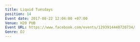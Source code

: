```yaml
---
title: Liquid Tuesdays
position: 14
Event date: 2017-08-22 12:04:00 +07:00
Venue: H20 PUB
Event URL: https://www.facebook.com/events/1293914440720734/
Genre: DJ
---
```


